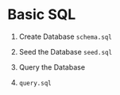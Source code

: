 # Basic SQL

1. Create Database
`schema.sql`

2. Seed the Database
`seed.sql`

3. Query the Database
4. `query.sql`
